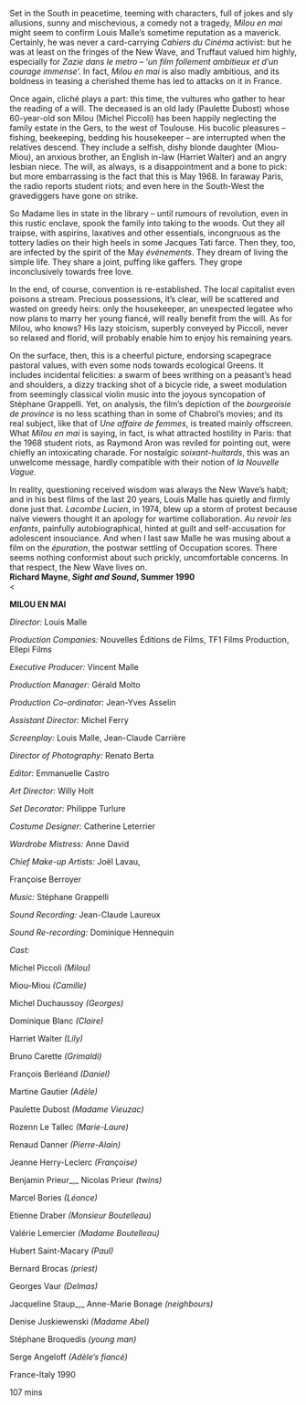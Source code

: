 
Set in the South in peacetime, teeming with characters, full of jokes and sly allusions, sunny and mischevious, a comedy not a tragedy, _Milou en mai_ might seem to confirm Louis Malle’s sometime reputation as a maverick. Certainly, he was never a card-carrying _Cahiers du Cinéma_ activist: but he was at least on the fringes of the New Wave, and Truffaut valued him highly, especially for _Zazie dans le metro_ – ‘_un film follement ambitieux et d’un courage immense_’.  In fact, _Milou en mai_ is also madly ambitious, and its boldness in teasing a cherished theme has led to attacks on it in France.

Once again, cliché plays a part: this time, the vultures who gather to hear the reading of a will. The deceased is an old lady (Paulette Dubost) whose 60-year-old son Milou (Michel Piccoli) has been happily neglecting the family estate in the Gers, to the west of Toulouse. His bucolic pleasures – fishing, beekeeping, bedding his housekeeper – are interrupted when the relatives descend. They include a selfish, dishy blonde daughter (Miou-Miou), an anxious brother, an English in-law (Harriet Walter) and an angry lesbian niece. The will, as always, is a disappointment and a bone to pick: but more embarrassing is the fact that this is May 1968. In faraway Paris, the radio reports student riots; and even here in the South-West the gravediggers have gone on strike.

So Madame lies in state in the library – until rumours of revolution, even in this rustic enclave, spook the family into taking to the woods. Out they all traipse, with aspirins, laxatives and other essentials, incongruous as the tottery ladies on their high heels in some Jacques Tati farce. Then they, too, are infected by the spirit of the May _événements_. They dream of living the simple life. They share a joint, puffing like gaffers. They grope inconclusively towards free love.

In the end, of course, convention is re-established. The local capitalist even poisons a stream. Precious possessions, it’s clear, will be scattered and wasted on greedy heirs: only the housekeeper, an unexpected legatee who now plans to marry her young fiancé, will really benefit from the will. As for Milou, who knows? His lazy stoicism, superbly conveyed by Piccoli, never so relaxed and florid, will probably enable him to enjoy his remaining years.

On the surface, then, this is a cheerful picture, endorsing scapegrace pastoral values, with even some nods towards ecological Greens. It includes incidental felicities: a swarm of bees writhing on a peasant’s head and shoulders, a dizzy tracking shot of a bicycle ride, a sweet modulation from seemingly classical violin music into the joyous syncopation of Stéphane Grappelli. Yet, on analysis, the film’s depiction of the _bourgeoisie de province_ is no less scathing than in some of Chabrol’s movies; and its real subject, like that of _Une affaire de femmes_, is treated mainly offscreen. What _Milou en mai_ is saying, in fact, is what attracted hostility in Paris: that the 1968 student riots, as Raymond Aron was reviled for pointing out, were chiefly an intoxicating charade. For nostalgic _soixant-huitards_, this was an unwelcome message, hardly compatible with their notion of _la Nouvelle Vague_.

In reality, questioning received wisdom was always the New Wave’s habit; and in his best films of the last 20 years, Louis Malle has quietly and firmly done just that. _Lacombe Lucien_, in 1974, blew up a storm of protest because naïve viewers thought it an apology for wartime collaboration. _Au revoir les enfants_, painfully autobiographical, hinted at guilt and self-accusation for adolescent insouciance. And when I last saw Malle he was musing about a film on the _épuration_, the postwar settling of Occupation scores. There seems nothing conformist about such prickly, uncomfortable concerns. In that respect, the New Wave lives on.  
**Richard Mayne, _Sight and Sound_, Summer 1990**
<br><

**MILOU EN MAI**

_Director:_ Louis Malle

_Production Companies:_ Nouvelles Éditions de Films, TF1 Films Production, Ellepi Films

_Executive Producer:_ Vincent Malle

_Production Manager:_ Gérald Molto

_Production Co-ordinator:_ Jean-Yves Asselin

_Assistant Director:_ Michel Ferry

_Screenplay:_ Louis Malle, Jean-Claude Carrière

_Director of Photography:_ Renato Berta

_Editor:_ Emmanuelle Castro

_Art Director:_ Willy Holt

_Set Decorator:_ Philippe Turlure

_Costume Designer:_ Catherine Leterrier

_Wardrobe Mistress:_ Anne David

_Chief Make-up Artists:_ Joël Lavau,

Françoise Berroyer

_Music:_ Stéphane Grappelli

_Sound Recording:_ Jean-Claude Laureux

_Sound Re-recording:_ Dominique Hennequin

_Cast:_

Michel Piccoli _(Milou)_

Miou-Miou _(Camille)_

Michel Duchaussoy _(Georges)_

Dominique Blanc _(Claire)_

Harriet Walter _(Lily)_

Bruno Carette _(Grimaldi)_

François Berléand _(Daniel)_

Martine Gautier _(Adèle)_

Paulette Dubost _(Madame Vieuzac)_

Rozenn Le Tallec _(Marie-Laure)_

Renaud Danner _(Pierre-Alain)_

Jeanne Herry-Leclerc _(Françoise)_

Benjamin Prieur_,_ Nicolas Prieur _(twins)_

Marcel Bories _(Léonce)_

Etienne Draber _(Monsieur Boutelleau)_

Valérie Lemercier _(Madame Boutelleau)_

Hubert Saint-Macary _(Paul)_

Bernard Brocas _(priest)_

Georges Vaur _(Delmas)_

Jacqueline Staup_,_ Anne-Marie Bonage _(neighbours)_

Denise Juskiewenski _(Madame Abel)_

Stéphane Broquedis _(young man)_

Serge Angeloff _(Adèle’s fiancé)_

France-Italy 1990

107 mins
<!--stackedit_data:
eyJoaXN0b3J5IjpbNzg5NDY1MTc3XX0=
-->